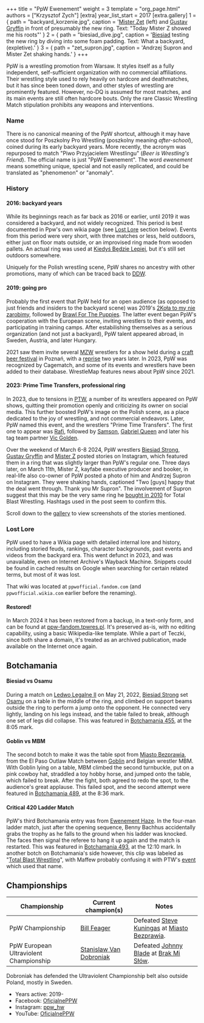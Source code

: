 +++
title = "PpW Ewenement"
weight = 3
template = "org_page.html"
authors = ["Krzysztof Zych"]
[extra]
year_list_start = 2017
[extra.gallery]
1 = { path = "backyard_korzenie.jpg", caption = '[Mister Zet](@/w/mister-z.md) (left) and [Gustav Gryffin](@/w/gustav-gryffin.md) in front of presumably the new ring. Text: "Today Mister Z showed me his roots"' }
2 = { path = "biesiad_dive.jpg", caption = '[Biesiad](@/w/biesiad.md) testing the new ring by diving into some foam padding. Text: What a backyard, (expletive).' }
3 = { path = "zet_supron.jpg", caption = 'Andrzej Supron and Mister Zet shaking hands.' }
+++

PpW is a wrestling promotion from Warsaw. It styles itself as a fully independent, self-sufficient organization with no commercial affiliations.
Their wrestling style used to rely heavily on hardcore and deathmatches, but it has since been toned down, and other styles of wrestling are prominently featured. However, no-DQ is assumed for most matches, and its main events are still often hardcore bouts. Only the rare Classic Wrestling Match stipulation prohibits any weapons and interventions.

### Name

There is no canonical meaning of the PpW shortcut, although it may have once stood for Poszkolny Pro Wrestling (poszkolny meaning _after-school_),
coined during its early backyard years.
More recently, the acronym was repurposed to match "Piwo Przyjacielem Wrestlingu" (_Beer is Wrestling's Friend_).
The official name is just "PpW Ewenement". The word _ewenement_ means something unique, special and not easily replicated, and could be translated as "phenomenon" or "anomaly".

### History

#### 2016: backyard years

While its beginnings reach as far back as 2016 or earlier, until 2019 it was considered a backyard, and not widely recognized. This period is best documented in Ppw's own wikia page (see [Lost Lore](#lost-lore) section below). Events from this period were very short, with three matches or less, held outdoors, either just on floor mats outside, or an improvised ring made from wooden pallets. An actual ring was used at [Kiedyś Będzie Lepiej](@/e/ppw/2019-07-19-ppw-kiedys-bedzie-lepiej.md), but it's still set outdoors somewhere.

Uniquely for the Polish wrestling scene, PpW shares no ancestry with other promotions, many of which can be traced back to [DDW](@/o/ddw.md).

#### 2019: going pro

Probably the first event that PpW held for an open audience (as opposed to just friends and insiders to the backyard scene) was 2019's [2Koła to my nie zarobimy](@/e/ppw/2019-12-07-ppw-2kola-to-my-nie-zarobimy.md), followed by [Brawl For The Puppies](@/e/ppw/2020-02-15-ppw-brawl-for-the-puppies.md).
The latter event began PpW's cooperation with the European scene, inviting wrestlers to their events, and participating in training camps.
After estabilishing themselves as a serious organization (and not just a backyard), PpW talent appeared abroad, in Sweden, Austria, and later Hungary.

2021 saw them invite several [MZW](@/o/mzw.md) wrestlers for a show held during a [craft beer festival](@/e/ppw/2021-07-30-ppw-poznan-supershow.md) in Poznań, with a [reprise](@/e/ppw/2023-11-24-ppw-piwo-przyjacielem-wrestlingu.md) two years later.
In 2023, PpW was recognized by Cagematch, and some of its events and wrestlers have been added to their database. WrestleMap features news about PpW since 2021.

#### 2023: Prime Time Transfers, professional ring

In 2023, due to tensions in [PTW](@/o/ptw.md), a number of its wrestlers appeared on PpW shows, quitting their promotion openly and criticizing its owner on social media. This further boosted PpW's image on the Polish scene, as a place dedicated to the joy of wrestling, and not commercial endeavors. Later, PpW named this event, and the wrestlers "Prime Time Transfers". The first one to appear was [Rafi](@/w/rafi.md), followed by [Samson](@/w/samson.md), [Gabriel Queen](@/w/gabriel-queen.md) and later his tag team partner [Vic Golden](@/w/vic-golden.md).

Over the weekend of March 6-8 2024, PpW wrestlers [Biesiad Strong](@/w/biesiad.md), [Gustav Gryffin](@/w/gustav-gryffin.md) and [Mister Z](@/w/mister-z.md) posted stories on Instagram, which featured them in a ring that was slightly larger than PpW's regular one. Three days later, on March 11th, Mister Z, kayfabe executive producer and booker, in real-life also co-owner of PpW posted a photo of him and Andrzej Supron on Instagram. They were shaking hands, captioned "Two [guys] happy that the deal went through. Thank you Mr Supron".
The involvement of Supron suggest that this may be the very same ring he [bought in 2010](@/o/tbw.md#2010-successful-events) for Total Blast Wrestling. Hashtags used in the post seem to confirm this.

Scroll down to the [gallery](./#gallery) to view screenshots of the stories mentioned.

### Lost Lore

PpW used to have a Wikia page with detailed internal lore and history, including storied feuds, rankings, character backgrounds, past events and videos from the backyard era. This went defunct in 2023, and was unavailable, even on Internet Archive's Wayback Machine. Snippets could be found in cached results on Google when searching for certain related terms, but most of it was lost.

That wiki was located at `ppwofficial.fandom.com` (and `ppwofficial.wikia.com` earlier before the renaming).

#### Restored!

In March 2024 it has been restored from a backup, in a text-only form, and can be found at [ppw-fandom.tpwres.pl](https://ppw-fandom.tpwres.pl/). It's preserved as-is, with no editing capability, using a basic Wikipedia-like template. While a part of Teczki, since both share a domain, it's treated as an archived publication, made available on the Internet once again.

## Botchamania

#### Biesiad vs Osamu

During a match on [Ledwo Legalne II](@/e/ppw/2022-05-21-ppw-ledwo-legalne-ii.md) on May 21, 2022, [Biesiad Strong](@/w/biesiad.md) set [Osamu](@/w/osamu.md) on a table in the middle of the ring, and climbed on support beams outside the ring to perform a jump onto the opponent. He connected very lightly, landing on his legs instead, and the table failed to break, although one set of legs did collapse. This was featured in [Botchamania 455](https://youtu.be/eurthT-CbUg?t=485), at the 8:05 mark.

#### Goblin vs MBM

The second botch to make it was the table spot from [Miasto Bezprawia](@/e/ppw/2024-02-10-ppw-miasto-bezprawia.md), from the El Paso Outlaw Match between [Goblin](@/w/goblin.md) and Belgian wrestler MBM.
With Goblin lying on a table, MBM climbed the second turnbuckle, put on a pink cowboy hat, straddled a toy hobby horse, and jumped onto the table, which failed to break.
After the fight, both agreed to redo the spot, to the audience's great applause.
This failed spot, and the second attempt were featured in [Botchamania 489](https://youtu.be/lGThcHUL5g0?t=516), at the 8:36 mark.

#### Critical 420 Ladder Match

PpW's third Botchamania entry was from [Ewenement Haze](@/e/ppw/2024-04-20-ppw-ewenement-haze.md). In the four-man ladder match, just after the opening sequence, Benny Bachhus accidentally grabs the trophy as he falls to the ground when his ladder was knocked. The faces then signal the referee to hang it up again and the match is restarted.
This was featured in [Botchamania 493](https://www.youtube.com/watch?v=2azqxchwafo), at the 12:10 mark. In another botch on Botchamania's side however, this clip was labeled as "[Total Blast Wrestling](@/o/tbw.md)", with Maffew probably confusing it with PTW's [event](@/e/ptw/2024-05-11-ptw-6.md) which used that name.




## Championships

| Championship | Current champion(s) | Notes |
|--|--|--|
| PpW Championship | [Bill Feager](@/w/feager.md) | Defeated [Steve Kuningas](@/w/steve-kuningas.md) at [Miasto Bezprawia](@/e/ppw/2024-02-10-ppw-miasto-bezprawia.md). |
| PpW European Ultraviolent Championship | [Stanislaw Van Dobroniak](@/w/stanislaw-van-dobroniak.md) | Defeated [Johnny Blade](@/w/johnny-blade.md) at [Brak Mi Słów](@/e/ppw/2022-09-10-ppw-brak-mi-slow.md). |

Dobroniak has defended the Ultraviolent Championship belt also outside Poland, mostly in Sweden.

* Years active: 2019-
* Facebook: [OficjalnePPW](https://www.facebook.com/OficjalnePPW)
* Instagram: [ppw_hw](https://www.instagram.com/ppw_hw/)
* YouTube: [OficjalnePPW](https://www.youtube.com/@OficjalnePPW)
